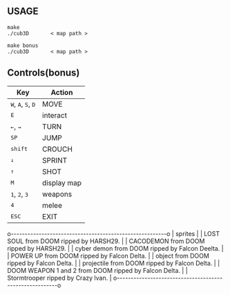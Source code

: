 ## USAGE
```
make
./cub3D       < map path >

make bonus
./cub3D       < map path >
```
## Controls(bonus)
 
| Key | Action |
|---|---|
| <kbd>W</kbd>, <kbd>A</kbd>, <kbd>S</kbd>, <kbd>D</kbd> | MOVE |
| <kbd>E</kbd>| interact |
| <kbd>←</kbd>, <kbd>→</kbd>| TURN |
| <kbd>SP</kbd>| JUMP |
| <kbd>shift</kbd>| CROUCH |
| <kbd>↓</kbd>| SPRINT |
| <kbd>↑</kbd>| SHOT |
| <kbd>M</kbd>| display map |
| <kbd>1</kbd>, <kbd>2</kbd>, <kbd>3</kbd> | weapons |
| <kbd>4</kbd>| melee |
| <kbd>ESC</kbd>| EXIT |



o--------------------------------------------------------o
| sprites                                                |
| LOST SOUL from DOOM ripped by HARSH29.                 |
| CACODEMON from DOOM ripped by HARSH29.                 |
| cyber demon from DOOM ripped by Falcon Deelta.         |
| POWER UP from DOOM ripped by Falcon Delta.             |
| object from DOOM ripped by Falcon Delta.               |
| projectile from DOOM ripped by Falcon Delta.           |
| DOOM WEAPON 1 and 2 from DOOM ripped by Falcon Delta.  |
| Stormtrooper ripped by Crazy lvan.                     |
o--------------------------------------------------------o
